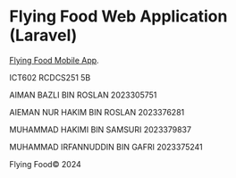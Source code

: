 # Flying Food Web Application (Laravel)

[Flying Food Mobile App](https://github.com/FlyingTrowel/flying-food-mobile).

ICT602
RCDCS251 5B

AIMAN BAZLI BIN ROSLAN 2023305751

AIEMAN NUR HAKIM BIN ROSLAN 2023376281

MUHAMMAD HAKIMI BIN SAMSURI 2023379837

MUHAMMAD IRFANNUDDIN BIN GAFRI 2023375241

Flying Food© 2024
